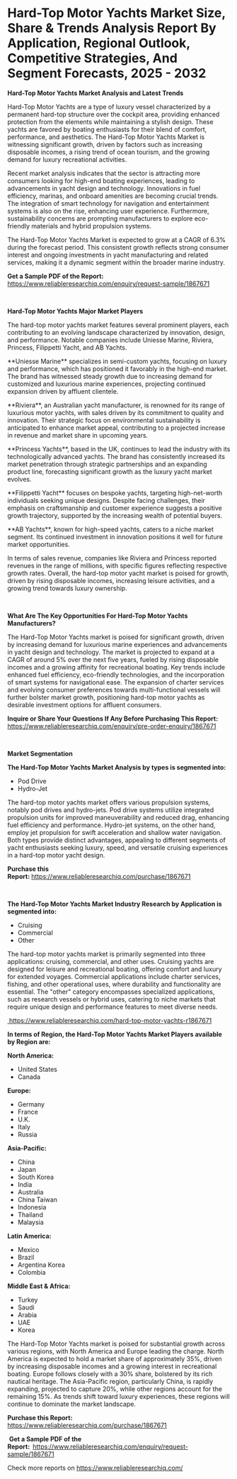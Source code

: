 <p><h1>Hard-Top Motor Yachts Market Size, Share & Trends Analysis Report By Application, Regional Outlook, Competitive Strategies, And Segment Forecasts, 2025 - 2032</h1></p><p><strong>Hard-Top Motor Yachts Market Analysis and Latest Trends</strong></p>
<p><p>Hard-Top Motor Yachts are a type of luxury vessel characterized by a permanent hard-top structure over the cockpit area, providing enhanced protection from the elements while maintaining a stylish design. These yachts are favored by boating enthusiasts for their blend of comfort, performance, and aesthetics. The Hard-Top Motor Yachts Market is witnessing significant growth, driven by factors such as increasing disposable incomes, a rising trend of ocean tourism, and the growing demand for luxury recreational activities.</p><p>Recent market analysis indicates that the sector is attracting more consumers looking for high-end boating experiences, leading to advancements in yacht design and technology. Innovations in fuel efficiency, marinas, and onboard amenities are becoming crucial trends. The integration of smart technology for navigation and entertainment systems is also on the rise, enhancing user experience. Furthermore, sustainability concerns are prompting manufacturers to explore eco-friendly materials and hybrid propulsion systems.</p><p>The Hard-Top Motor Yachts Market is expected to grow at a CAGR of 6.3% during the forecast period. This consistent growth reflects strong consumer interest and ongoing investments in yacht manufacturing and related services, making it a dynamic segment within the broader marine industry.</p></p>
<p><strong>Get a Sample PDF of the Report:&nbsp;</strong> <a href="https://www.reliableresearchiq.com/enquiry/request-sample/1867671?utm_campaign=2293&utm_medium=2&utm_source=Github&utm_content=ia&utm_term=28022025&utm_id=hard-top-motor-yachts">https://www.reliableresearchiq.com/enquiry/request-sample/1867671</a></p>
<p>&nbsp;</p>
<p><strong>Hard-Top Motor Yachts Major Market Players</strong></p>
<p><p>The hard-top motor yachts market features several prominent players, each contributing to an evolving landscape characterized by innovation, design, and performance. Notable companies include Uniesse Marine, Riviera, Princess, Filippetti Yacht, and AB Yachts. </p><p>**Uniesse Marine** specializes in semi-custom yachts, focusing on luxury and performance, which has positioned it favorably in the high-end market. The brand has witnessed steady growth due to increasing demand for customized and luxurious marine experiences, projecting continued expansion driven by affluent clientele.</p><p>**Riviera**, an Australian yacht manufacturer, is renowned for its range of luxurious motor yachts, with sales driven by its commitment to quality and innovation. Their strategic focus on environmental sustainability is anticipated to enhance market appeal, contributing to a projected increase in revenue and market share in upcoming years.</p><p>**Princess Yachts**, based in the UK, continues to lead the industry with its technologically advanced yachts. The brand has consistently increased its market penetration through strategic partnerships and an expanding product line, forecasting significant growth as the luxury yacht market evolves.</p><p>**Filippetti Yacht** focuses on bespoke yachts, targeting high-net-worth individuals seeking unique designs. Despite facing challenges, their emphasis on craftsmanship and customer experience suggests a positive growth trajectory, supported by the increasing wealth of potential buyers.</p><p>**AB Yachts**, known for high-speed yachts, caters to a niche market segment. Its continued investment in innovation positions it well for future market opportunities. </p><p>In terms of sales revenue, companies like Riviera and Princess reported revenues in the range of millions, with specific figures reflecting respective growth rates. Overall, the hard-top motor yacht market is poised for growth, driven by rising disposable incomes, increasing leisure activities, and a growing trend towards luxury ownership.</p></p>
<p>&nbsp;</p>
<p><strong>What Are The Key Opportunities For Hard-Top Motor Yachts Manufacturers?</strong></p>
<p><p>The Hard-Top Motor Yachts market is poised for significant growth, driven by increasing demand for luxurious marine experiences and advancements in yacht design and technology. The market is projected to expand at a CAGR of around 5% over the next five years, fueled by rising disposable incomes and a growing affinity for recreational boating. Key trends include enhanced fuel efficiency, eco-friendly technologies, and the incorporation of smart systems for navigational ease. The expansion of charter services and evolving consumer preferences towards multi-functional vessels will further bolster market growth, positioning hard-top motor yachts as desirable investment options for affluent consumers.</p></p>
<p><strong>Inquire or Share Your Questions If Any Before Purchasing This Report:</strong> <a href="https://www.reliableresearchiq.com/enquiry/pre-order-enquiry/1867671?utm_campaign=2293&utm_medium=2&utm_source=Github&utm_content=ia&utm_term=28022025&utm_id=hard-top-motor-yachts">https://www.reliableresearchiq.com/enquiry/pre-order-enquiry/1867671</a></p>
<p>&nbsp;</p>
<p><strong>Market Segmentation</strong></p>
<p><strong>The Hard-Top Motor Yachts Market Analysis by types is segmented into:</strong></p>
<p><ul><li>Pod Drive</li><li>Hydro-Jet</li></ul></p>
<p><p>The hard-top motor yachts market offers various propulsion systems, notably pod drives and hydro-jets. Pod drive systems utilize integrated propulsion units for improved maneuverability and reduced drag, enhancing fuel efficiency and performance. Hydro-jet systems, on the other hand, employ jet propulsion for swift acceleration and shallow water navigation. Both types provide distinct advantages, appealing to different segments of yacht enthusiasts seeking luxury, speed, and versatile cruising experiences in a hard-top motor yacht design.</p></p>
<p><strong>Purchase this Report:&nbsp;</strong><a href="https://www.reliableresearchiq.com/purchase/1867671?utm_campaign=2293&utm_medium=2&utm_source=Github&utm_content=ia&utm_term=28022025&utm_id=hard-top-motor-yachts">https://www.reliableresearchiq.com/purchase/1867671</a></p>
<p>&nbsp;</p>
<p><strong>The Hard-Top Motor Yachts Market Industry Research by Application is segmented into:</strong></p>
<p><ul><li>Cruising</li><li>Commercial</li><li>Other</li></ul></p>
<p><p>The hard-top motor yachts market is primarily segmented into three applications: cruising, commercial, and other uses. Cruising yachts are designed for leisure and recreational boating, offering comfort and luxury for extended voyages. Commercial applications include charter services, fishing, and other operational uses, where durability and functionality are essential. The "other" category encompasses specialized applications, such as research vessels or hybrid uses, catering to niche markets that require unique design and performance features to meet diverse needs.</p></p>
<p><a href="https://www.reliableresearchiq.com/hard-top-motor-yachts-r1867671?utm_campaign=2293&utm_medium=2&utm_source=Github&utm_content=ia&utm_term=28022025&utm_id=hard-top-motor-yachts">&nbsp;https://www.reliableresearchiq.com/hard-top-motor-yachts-r1867671</a></p>
<p><strong>In terms of Region, the Hard-Top Motor Yachts Market Players available by Region are:</strong></p>
<p>
    <p> <strong> North America: </strong>
        <ul>
            <li>United States</li>
            <li>Canada</li>
        </ul>
        </p> 
    <p> <strong> Europe: </strong>
        <ul>
            <li>Germany</li>
            <li>France</li>
            <li>U.K.</li>
            <li>Italy</li>
            <li>Russia</li>
        </ul>
        </p> 
    <p> <strong> Asia-Pacific: </strong>
        <ul>
            <li>China</li>
            <li>Japan</li>
            <li>South Korea</li>
            <li>India</li>
            <li>Australia</li>
            <li>China Taiwan</li>
            <li>Indonesia</li>
            <li>Thailand</li>
            <li>Malaysia</li>
        </ul>
        </p> 
    <p> <strong> Latin America: </strong>
        <ul>
            <li>Mexico</li>
            <li>Brazil</li>
            <li>Argentina Korea</li>
            <li>Colombia</li>
        </ul>
        </p> 
    <p> <strong> Middle East & Africa: </strong>
        <ul>
            <li>Turkey</li>
            <li>Saudi</li>
            <li>Arabia</li>
            <li>UAE</li>
            <li>Korea</li>
        </ul>
    </p>
    </p>
<p><p>The Hard-Top Motor Yachts market is poised for substantial growth across various regions, with North America and Europe leading the charge. North America is expected to hold a market share of approximately 35%, driven by increasing disposable incomes and a growing interest in recreational boating. Europe follows closely with a 30% share, bolstered by its rich nautical heritage. The Asia-Pacific region, particularly China, is rapidly expanding, projected to capture 20%, while other regions account for the remaining 15%. As trends shift toward luxury experiences, these regions will continue to dominate the market landscape.</p></p>
<p><strong>Purchase this Report: </strong><a href="https://www.reliableresearchiq.com/purchase/1867671?utm_campaign=2293&utm_medium=2&utm_source=Github&utm_content=ia&utm_term=28022025&utm_id=hard-top-motor-yachts">https://www.reliableresearchiq.com/purchase/1867671</a></p>
<p>&nbsp;<strong>Get a Sample PDF of the Report:&nbsp;&nbsp;</strong><a href="https://www.reliableresearchiq.com/enquiry/request-sample/1867671?utm_campaign=2293&utm_medium=2&utm_source=Github&utm_content=ia&utm_term=28022025&utm_id=hard-top-motor-yachts">https://www.reliableresearchiq.com/enquiry/request-sample/1867671</a></p>
<p><strong></strong></p>
<p>Check more reports on <a href="https://www.reliableresearchiq.com/?utm_campaign=2293&utm_medium=2&utm_source=Github&utm_content=ia&utm_term=28022025&utm_id=hard-top-motor-yachts">https://www.reliableresearchiq.com/</a></p>